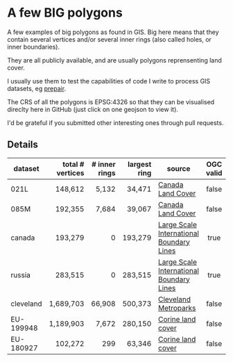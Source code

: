# A few BIG polygons

A few examples of big polygons as found in GIS.
Big here means that they contain several vertices and/or several inner rings (also called holes, or inner boundaries).

They are all publicly available, and are usually polygons reprensenting land cover.

I usually use them to test the capabilities of code I write to process GIS datasets, eg [prepair](https://github.com/tudelft3d/prepair).

The CRS of all the polygons is EPSG:4326 so that they can be visualised direclty here in GitHub (just click on one geojson to view it).

I'd be grateful if you submitted other interesting ones through pull requests.


## Details

| dataset   | total # vertices | # inner rings | largest ring | source | OGC valid |
| --------- | ----------------:| -------------:| ------------:| ------ |:---------:|
| 021L      |          148,612 |         5,132 |  34,471            | [Canada Land Cover](http://www.geobase.ca/geobase/en/data/landcover/index.html)    | false     |
| 085M      |          192,355 |         7,684 |  39,067            | [Canada Land Cover](http://www.geobase.ca/geobase/en/data/landcover/index.html)    | false     |
| canada    |          193,279 |             0 | 193,279            | [Large Scale International Boundary Lines ](https://hiu.state.gov/data/)           | true      |
| russia    |          283,515 |             0 | 283,515            | [Large Scale International Boundary Lines ](https://hiu.state.gov/data/)           | true      |
| cleveland |        1,689,703 |        66,908 | 500,373            | [Cleveland Metroparks](http://clevelandmetroparks.com)                             | false     |
| EU-199948 |        1,189,903 |         7,672 |  280,150           | [Corine land cover](http://www.eea.europa.eu/data-and-maps/data/clc-2006-vector-data-version-2)    | false     |
| EU-180927 |          102,272 |           299 |   63,346           | [Corine land cover](http://www.eea.europa.eu/data-and-maps/data/clc-2006-vector-data-version-2)    | false     |
